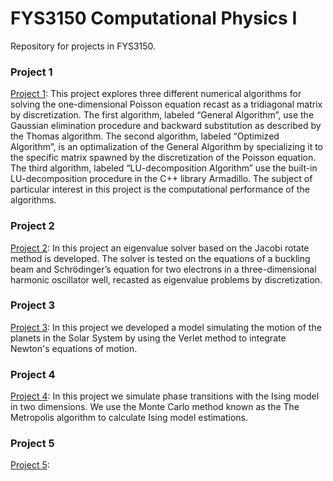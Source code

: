 # FYS3150 Computational Physics I

Repository for projects in FYS3150.

### Project 1

[Project 1](https://github.com/nicolossus/FYS3150/tree/master/Project1): This project explores three different numerical algorithms for solving the one-dimensional Poisson equation recast as a tridiagonal matrix by discretization. The first algorithm, labeled “General Algorithm”, use the Gaussian elimination procedure and backward substitution as described by the Thomas algorithm. The second algorithm, labeled “Optimized Algorithm”, is an optimalization of the General Algorithm by specializing it to the specific matrix spawned by the discretization of the Poisson equation. The third algorithm, labeled “LU-decomposition Algorithm” use the built-in LU-decomposition procedure in the C++ library Armadillo. The subject of particular interest in this project is the computational performance of the algorithms.

### Project 2

[Project 2](https://github.com/nicolossus/FYS3150/tree/master/Project2): In this project an eigenvalue solver based on the Jacobi rotate method is developed. The solver is tested on the equations of a buckling beam and Schrödinger’s equation for two electrons in a three-dimensional harmonic oscillator well, recasted as eigenvalue problems by discretization.


### Project 3

[Project 3](https://github.com/nicolossus/FYS3150/tree/master/Project3): In this project we developed a model simulating the motion of the planets in the Solar System by using the Verlet method to integrate Newton's equations of motion.

### Project 4

[Project 4](https://github.com/nicolossus/FYS3150/tree/master/Project4): In this project we simulate phase transitions with the Ising model in two dimensions. We use the Monte Carlo method known as the The Metropolis algorithm to calculate Ising model estimations.

### Project 5

[Project 5](https://github.com/nicolossus/FYS3150/tree/master/Project5): 
